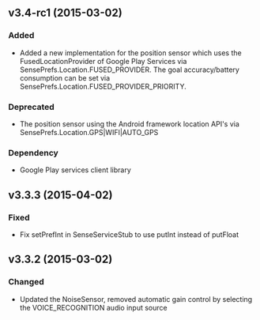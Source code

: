 ## v3.4-rc1 (2015-03-02)

### Added
* Added a new implementation for the position sensor which uses the FusedLocationProvider of Google Play Services via SensePrefs.Location.FUSED_PROVIDER. The goal accuracy/battery consumption can be set via SensePrefs.Location.FUSED_PROVIDER_PRIORITY.

### Deprecated
* The position sensor using the Android framework location API's via SensePrefs.Location.GPS|WIFI|AUTO_GPS

### Dependency
* Google Play services client library 

## v3.3.3 (2015-04-02)

### Fixed
* Fix setPrefInt in SenseServiceStub to use putInt instead of putFloat

## v3.3.2 (2015-03-02)

### Changed
* Updated the NoiseSensor, removed automatic gain control by selecting the VOICE_RECOGNITION audio input source

<!---
## Templates

### Added

### Changed

### Deprecated

### Removed

### Fixed

### Security
-->
